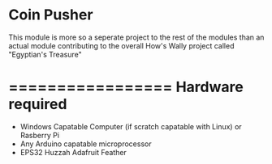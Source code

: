 # Coin Pusher
This module is more so a seperate project to the rest of the modules than an actual module contributing to the overall How's Wally project called "Egyptian's Treasure"

=================
Hardware required
=================
- Windows Capatable Computer (if scratch capatable with Linux) or Rasberry Pi
- Any Arduino capatable microprocessor
- EPS32 Huzzah Adafruit Feather 
